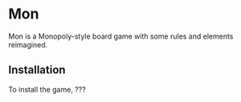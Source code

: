 # Mon
Mon is a Monopoly-style board game with some rules and elements reimagined.
## Installation
To install the game, ???
